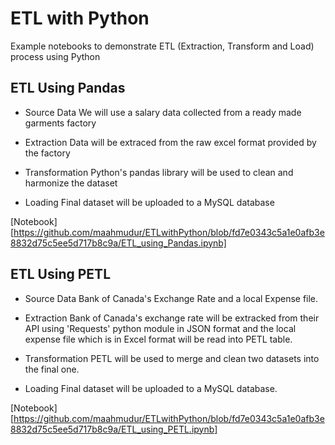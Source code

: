 # ETL with Python
Example notebooks to demonstrate ETL (Extraction, Transform and Load) process using Python

## ETL Using Pandas

* Source Data
We will use a salary data collected from a ready made garments factory

* Extraction
Data will be extraced from the raw excel format provided by the factory

* Transformation
Python's pandas library will be used to clean and harmonize the dataset

* Loading
Final dataset will be uploaded to a MySQL database

[Notebook][https://github.com/maahmudur/ETLwithPython/blob/fd7e0343c5a1e0afb3e8832d75c5ee5d717b8c9a/ETL_using_Pandas.ipynb]


## ETL Using PETL

* Source Data
Bank of Canada's Exchange Rate and a local Expense file.

* Extraction
Bank of Canada's exchange rate will be extracked from their API using 'Requests' python module in JSON format and the local expense file which is in Excel format will be read into PETL table.

* Transformation
PETL will be used to merge and clean two datasets into the final one.

* Loading
Final dataset will be uploaded to a MySQL database.

[Notebook][https://github.com/maahmudur/ETLwithPython/blob/fd7e0343c5a1e0afb3e8832d75c5ee5d717b8c9a/ETL_using_PETL.ipynb]